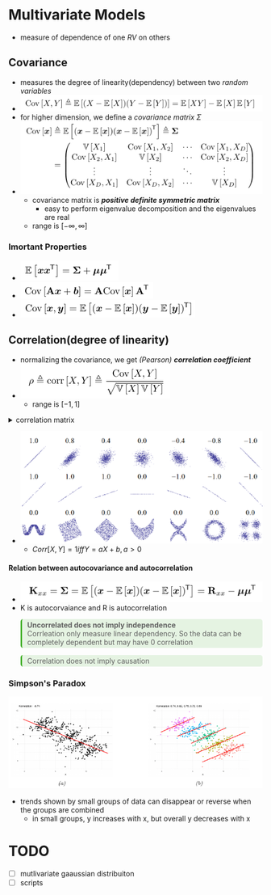 # Multivariate Models

- measure of dependence of one $RV$ on others
  
## Covariance

- measures the degree of linearity(dependency) between two *random variables*
- ![](/assets/images/2022-02-02-11-40-37.png)
- for higher dimension, we define a *covariance matrix* $\Sigma$
- ![](/assets/images/2022-02-02-11-44-24.png)
  - covariance matrix is **_positive definite symmetric matrix_**  
    - easy to perform eigenvalue decomposition and the eigenvalues are real
  - range is $[-\infty, \infty]$

### Imortant Properties

- ![](/assets/images/2022-02-07-18-39-14.png)
- ![](/assets/images/2022-02-07-18-39-35.png)
- ![](/assets/images/2022-02-07-18-40-00.png)

## Correlation(degree of linearity)

- normalizing the covariance, we get *(Pearson) __correlation coefficient__*
- ![](/assets/images/2022-02-07-18-41-50.png)
  - range is $[-1, 1]$
  
<details>
<summary>correlation matrix</summary>

![](/assets/images/2022-02-07-18-44-05.png)

</details>

- ![](/assets/images/2022-02-08-07-21-24.png) 
  - $Corr[X, Y] = 1 iff Y = aX + b, a > 0$

#### Relation between autocovariance and autocorrelation

- ![](/assets/images/2022-02-08-07-24-18.png)
- K is autocorvaiance and R is autocorrelation

<blockquote style="background-color: #43b02a20; padding:3px 2px; border-radius: 5px; border-left: 0.25em solid #43b02a; padding-left: 0.75em"><b>Uncorrelated does not imply independence</b><br>Corrleation only measure linear dependency. So the data can be completely dependent but may have 0 correlation</blockquote>

<blockquote style="background-color: #43b02a20; padding:3px 2px; border-radius: 5px; border-left: 0.25em solid #43b02a; padding-left: 0.75em">Correlation does not imply causation</blockquote>

### Simpson's Paradox

![](/assets/images/2022-02-08-07-31-20.png)

- trends shown by small groups of data can disappear or reverse when the groups are combined
  - in small groups, y increases with x, but overall y decreases with x

# TODO

- [ ] mutlivariate gaaussian distribuiton
- [ ] scripts